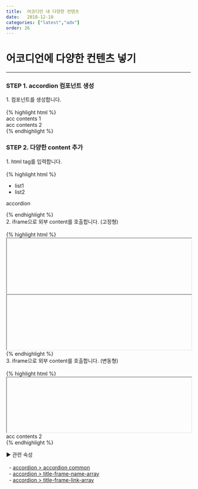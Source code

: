 ```yaml
---
title:  어코디언 내 다양한 컨텐츠
date:   2018-12-10
categories: ["latest","adv"]
order: 26
---
```


어코디언에 다양한 컨텐츠 넣기
===

---

### STEP 1. accordion 컴포넌트 생성
<div>1. 컴포넌트를 생성합니다.</div>
<br>
{% highlight html %}
<sbux-accordion id="sbIdx1_1" name="sbIdx1_1" uitype="normal" title-target-id-array="acc1_1^acc1_2" title-text-array="acc1_1^acc1_2"></sbux-accordion>
<div id="acc1_1">
   acc contents 1
</div>
<div id="acc1_2">
   acc contents 2
</div>
{% endhighlight %}

### STEP 2. 다양한 content 추가
<div>1. html tag를 입력합니다.</div>
<br>
{% highlight html %}
<sbux-accordion id="sbIdx1_1" name="sbIdx1_1" uitype="normal" title-target-id-array="acc1_1^acc1_2" title-text-array="acc1_1^acc1_2"></sbux-accordion>
<div id="acc1_1">
    <ul>
        <li>list1</li>
        <li>list2</li>
    </ul>
</div>
<div id="acc1_2">
    <p>accordion</p>
</div>
{% endhighlight %}

<div>2. iframe으로 외부 content를 호출합니다. (고정형)</div>
<br>
{% highlight html %}
<sbux-accordion id="sbIdx1_1" name="sbIdx1_1" uitype="normal" title-target-id-array="acc1_1^acc1_2"
                title-text-array="acc1_1^acc1_2"
                title-frame-name-array="targetIframe1^targetIframe2"
                title-frame-link-array="https://softbowllab.github.io/sbux^https://softbowllab.github.io/sbgrid"></sbux-accordion>
<div id="acc1_1">
    <iframe id="idxfrmJson1" name="targetIframe1" style="width:100%;"></iframe>
</div>
<div id="acc1_2">
    <iframe id="idxfrmJson2" name="targetIframe2" style="width:100%;"></iframe>
</div>
{% endhighlight %}

<div>3. iframe으로 외부 content를 호출합니다. (변동형)</div>
<br>
{% highlight html %}
<script>
    var accJsonData=[
        { "id": "0", "pid": "-1", "order": "1", "targetid": "acc1_1", "text": "acc1_1", "link":"https://softbowllab.github.io/sbux/attribute/latest/input.uitype#input", "targetname":"targetIframe" },
        { "id": "1", "pid": "-1", "order": "2", "targetid": "acc1_2", "text": "acc1_2" }
    ];
</script>
<sbux-accordion id="sbIdx1_1" name="sbTagNm1_1" uitype="normal" jsondata-ref="accJsonData"></sbux-accordion>
<div id="acc1_1">
    <iframe id="idxfrmJson1" name="targetIframe" style="width:100%;"></iframe>
</div>
<div id="acc1_2">
    acc contents 2
</div>
{% endhighlight %}

<sbux-tabs id="explainTab" name="explainTab" uitype="normal" title-target-id-array="exTab1" 
           title-text-array="설명">
</sbux-tabs>
<div class="tab-content">
    <div id="exTab1">
        ▶ 관련 속성<br><br>
        &nbsp;&nbsp;- <a href="https://softbowllab.github.io/sbux/attribute/latest/accordion#accordion" target="_blank">accordion > accordion common</a><br>
        &nbsp;&nbsp;- <a href="https://softbowllab.github.io/sbux/attribute/latest/accordion.titleframenamearray#accordion" target="_blank">accordion > title-frame-name-array</a><br>
        &nbsp;&nbsp;- <a href="https://softbowllab.github.io/sbux/attribute/latest/accordion.titleframelinkarray#accordion" target="_blank">accordion > title-frame-link-array</a><br>
    </div>
</div>